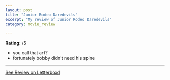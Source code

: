 ```yaml
---
layout: post
title: "Junior Rodeo Daredevils"
excerpt: "My review of Junior Rodeo Daredevils"
category: movie_review

---
```


**Rating:** /5

* you call that art?
* fortunately bobby didn't need his spine

<hr>

[See Review on Letterboxd](https://boxd.it/4WCu35)

